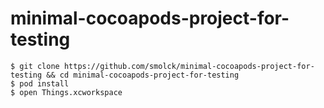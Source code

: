 # minimal-cocoapods-project-for-testing

```
$ git clone https://github.com/smolck/minimal-cocoapods-project-for-testing && cd minimal-cocoapods-project-for-testing
$ pod install
$ open Things.xcworkspace
```
